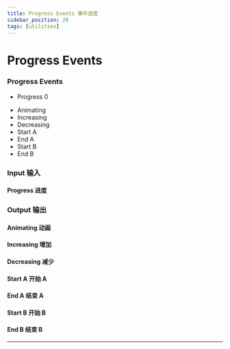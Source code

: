 ```yaml
---
title: Progress Events 事件进度
sidebar_position: 20
tags: [utilities]
---
```


# Progress Events

<div className="patch-container">
    <div className="patch processor">
        <h3>Progress Events</h3>
        <ul className="inputs">
            <li>Progress <span>0</span></li>
        </ul>
        <ul className="outputs">
            <li>Animating <span className="checkbox-off"></span></li>
            <li>Increasing <span className="checkbox-off"></span></li>
            <li>Decreasing <span className="checkbox-off"></span></li>
            <li>Start A<span className="patch-pulse-preview"><span className="dot"></span></span></li>
            <li>End A<span className="patch-pulse-preview"><span className="dot"></span></span></li>
            <li>Start B<span className="patch-pulse-preview"><span className="dot"></span></span></li>
            <li>End B<span className="patch-pulse-preview"><span className="dot"></span></span></li>
        </ul>
    </div>
</div>

<div className="port-descriptions">
<div className="inputs">

### Input 输入

#### Progress 进度

</div>
<div className="outputs">

### Output 输出

#### Animating 动画

#### Increasing 增加

#### Decreasing 减少

#### Start A 开始 A

#### End A 结束 A

#### Start B 开始 B

#### End B 结束 B

</div>
</div>



------

